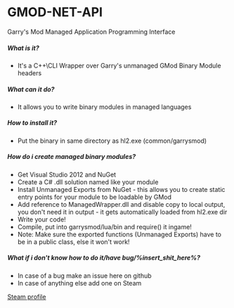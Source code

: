 GMOD-NET-API
============

Garry's Mod Managed Application Programming Interface

##### What is it?
* It's a C++\CLI Wrapper over Garry's unmanaged GMod Binary Module headers

##### What can it do?
* It allows you to write binary modules in managed languages

##### How to install it?
* Put the binary in same directory as hl2.exe (common/garrysmod)

##### How do i create managed binary modules?
* Get Visual Studio 2012 and NuGet
* Create a C# .dll solution named like your module
* Install Unmanaged Exports from NuGet - this allows you to create static entry points for your module to be loadable by GMod
* Add reference to ManagedWrapper.dll and disable copy to local output, you don't need it in output - it gets automatically loaded from hl2.exe dir
* Write your code!
* Compile, put into garrysmod/lua/bin and require() it ingame!
* Note: Make sure the exported functions (Unmanaged Exports) have to be in a public class, else it won't work!

##### What if i don't know how to do it/have bug/%insert_shit_here%?
* In case of a bug make an issue here on github
* In case of anything else add one on Steam

[Steam profile](http://steamcommunity.com/id/cartman300/)